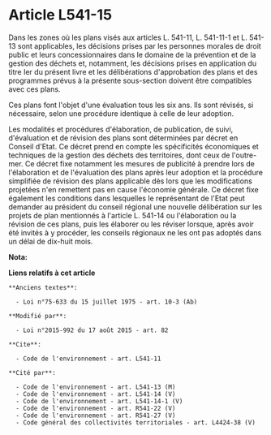 # Article L541-15

Dans les zones où les plans visés aux articles L. 541-11, L. 541-11-1 et L. 541-13 sont applicables, les décisions prises par
les personnes morales de droit public et leurs concessionnaires dans le domaine de la prévention et de la gestion des déchets
et, notamment, les décisions prises en application du titre Ier du présent livre et les délibérations d'approbation des plans
et des programmes prévus à la présente sous-section doivent être compatibles avec ces plans. 

Ces plans font l'objet d'une évaluation tous les six ans. Ils sont révisés, si nécessaire, selon une procédure identique à
celle de leur adoption. 

Les modalités et procédures d'élaboration, de publication, de suivi, d'évaluation et de révision des plans sont déterminées
par décret en Conseil d'Etat. Ce décret prend en compte les spécificités économiques et techniques de la gestion des déchets
des territoires, dont ceux de l'outre-mer. Ce décret fixe notamment les mesures de publicité à prendre lors de l'élaboration
et de l'évaluation des plans après leur adoption et la procédure simplifiée de révision des plans applicable dès lors que les
modifications projetées n'en remettent pas en cause l'économie générale. Ce décret fixe également les conditions dans
lesquelles le représentant de l'Etat peut demander au président du conseil régional une nouvelle délibération sur les projets
de plan mentionnés à l'article L. 541-14 ou l'élaboration ou la révision de ces plans, puis les élaborer ou les réviser
lorsque, après avoir été invités à y procéder, les conseils régionaux ne les ont pas adoptés dans un délai de dix-huit mois.

**Nota:**



**Liens relatifs à cet article**

	**Anciens textes**:

	  - Loi n°75-633 du 15 juillet 1975 - art. 10-3 (Ab)

	**Modifié par**:

	  - Loi n°2015-992 du 17 août 2015 - art. 82

	**Cite**:

	  - Code de l'environnement - art. L541-11

	**Cité par**:

	  - Code de l'environnement - art. L541-13 (M)
	  - Code de l'environnement - art. L541-14 (V)
	  - Code de l'environnement - art. L541-14-1 (V)
	  - Code de l'environnement - art. R541-22 (V)
	  - Code de l'environnement - art. R541-27 (V)
	  - Code général des collectivités territoriales - art. L4424-38 (V)
